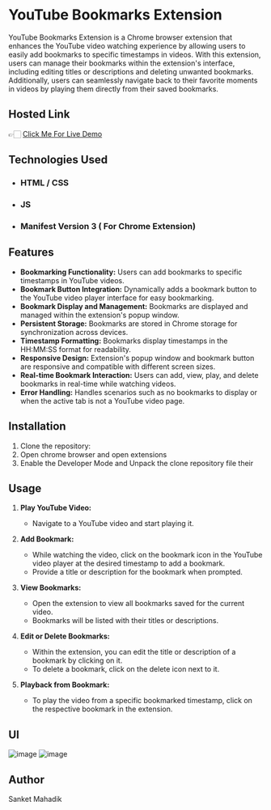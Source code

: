 # YouTube Bookmarks Extension

YouTube Bookmarks Extension is a Chrome browser extension that enhances the YouTube video watching experience by allowing users to easily add bookmarks to specific timestamps in videos. With this extension, users can manage their bookmarks within the extension's interface, including editing titles or descriptions and deleting unwanted bookmarks. Additionally, users can seamlessly navigate back to their favorite moments in videos by playing them directly from their saved bookmarks.

## Hosted Link
👉🏻 [Click Me For Live Demo](Assets/Demo-ChromeExtension.mp4)

## Technologies Used

 - ### HTML / CSS 
 - ### JS
 - ### Manifest Version 3 ( For Chrome Extension)

## Features

- **Bookmarking Functionality:** Users can add bookmarks to specific timestamps in YouTube videos.
- **Bookmark Button Integration:** Dynamically adds a bookmark button to the YouTube video player interface for easy bookmarking.
- **Bookmark Display and Management:** Bookmarks are displayed and managed within the extension's popup window.
- **Persistent Storage:** Bookmarks are stored in Chrome storage for synchronization across devices.
- **Timestamp Formatting:** Bookmarks display timestamps in the HH:MM:SS format for readability.
- **Responsive Design:** Extension's popup window and bookmark button are responsive and compatible with different screen sizes.
- **Real-time Bookmark Interaction:** Users can add, view, play, and delete bookmarks in real-time while watching videos.
- **Error Handling:** Handles scenarios such as no bookmarks to display or when the active tab is not a YouTube video page.



## Installation

1. Clone the  repository:
2. Open chrome browser and open extensions
3. Enable the Developer Mode and Unpack the clone repository file their

## Usage

1. **Play YouTube Video:**
   - Navigate to a YouTube video and start playing it.

2. **Add Bookmark:**
   - While watching the video, click on the bookmark icon in the YouTube video player at the desired timestamp to add a bookmark.
   - Provide a title or description for the bookmark when prompted.

3. **View Bookmarks:**
   - Open the extension to view all bookmarks saved for the current video.
   - Bookmarks will be listed with their titles or descriptions.

4. **Edit or Delete Bookmarks:**
   - Within the extension, you can edit the title or description of a bookmark by clicking on it.
   - To delete a bookmark, click on the delete icon next to it.

5. **Playback from Bookmark:**
   - To play the video from a specific bookmarked timestamp, click on the respective bookmark in the extension.


## UI
![image](https://github.com/sanketmahadik191/FS14-Team6/assets/125791466/803e6ba3-ffbc-450f-b014-1e0a951520f3)
![image](https://github.com/sanketmahadik191/FS14-Team6/assets/125791466/783d27e3-67aa-4c61-a379-49796e74eda4)

## Author 
 Sanket Mahadik 
